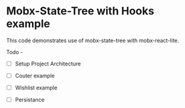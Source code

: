 # Mobx-State-Tree with Hooks example

This code demonstrates use of mobx-state-tree with mobx-react-lite.

Todo - 
- [ ] Setup Project Architecture
- [ ] Couter example
- [ ] Wishlist example
- [ ] Persistance

